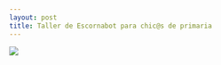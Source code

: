 ```yaml
---
layout: post
title: Taller de Escornabot para chic@s de primaria
---
```



![]( /imagenes/escornabot.jpg ) 
